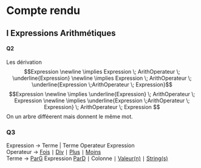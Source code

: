 # Compte rendu

## I Expressions Arithmétiques

#### Q2

Les dérivation
$$Expression \newline
    \implies Expression \; ArithOperateur \; \underline{Expression} \newline
    \implies Expression \; ArithOperateur \; \underline{Expression \;ArithOperateur \; Expression}$$
$$Expression \newline
    \implies \underline{Expression} \; ArithOperateur \; Expression \newline
    \implies \underline{Expression \;ArithOperateur \; Expression}  \; ArithOperateur \;  Expression $$
On un arbre difféerent mais donnent le même mot.

### Q3
$$
\newcommand {\ul} [1] {\underline{#1}}
$$
Expression $\rightarrow$ Terme | Terme Operateur Expression \
Operateur  $\rightarrow$ <u>Fois</u> $\mid$ <u>Div</u> $\mid$ <u>Plus</u> $\mid$ <u>Moins</u> \
Terme      $\rightarrow$ <u>ParG</u> Expression <u>ParD</u> $\mid$ Colonne $\mid$ <u>Valeur(n)</u> $\mid$ <u>String(s)</u>

